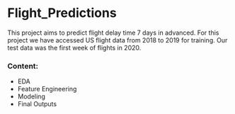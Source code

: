 # Flight_Predictions
This project aims to predict flight delay time 7 days in advanced. 
For this project we have accessed US flight data from 2018 to 2019 for training. 
Our test data was the first week of flights in 2020. 

### Content: 

- EDA 
- Feature Engineering
- Modeling
- Final Outputs 